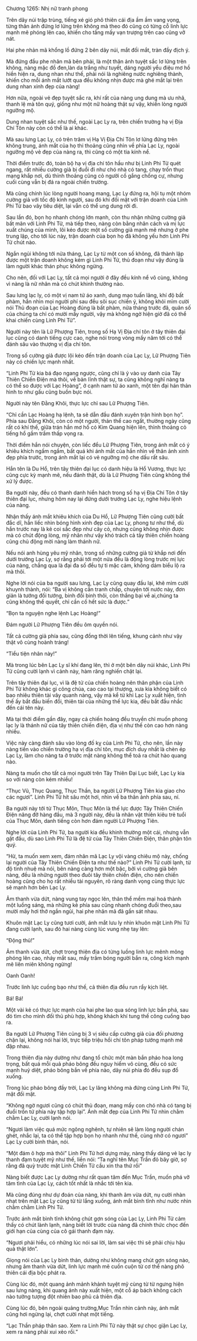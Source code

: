 




Chương 1265: Nhị nữ tranh phong


Trên dãy núi trập trùng, tiếng xé gió phô thiên cái địa ầm ầm vang vọng, từng thân ảnh đứng lơ lửng trên không mà theo đó cũng có từng cỗ linh lực mạnh mẽ phóng lên cao, khiến cho tầng mấy vạn trượng trên cao cũng vỡ nát.

Hai phe nhản mã khổng lồ đứng 2 bên dãy núi, mắt đối mắt, tràn đầy địch ý.

Mà đứng đầu phe nhân mã bên phải, là một thân ảnh tuyệt sắc lơ lửng trên không, nàng mặc đồ đen,làn da trắng như tuyết, dáng người yểu điệu mơ hồ hiền hiện ra, dung nhan như thế, phải nói là nghiêng nước nghiêng thành, khiến cho mỗi ánh mắt lướt qua đều không nhịn được mà ghé mắt lại trên dung nhan xinh đẹp của nàng!

Hơn nữa, ngoài vẻ đẹp tuyệt sắc ra, khí rất của nàng ung dung mà ưu nhã, thanh lệ mà tôn quý, giống như một nữ hoàng thật sự vậy, khiến lòng người ngưỡng mộ.

Dung nhan tuyệt sắc như thế, ngoài Lạc Ly ra, trên chiến trường hạ vị Địa Chí Tôn này còn có thể là ai khác.

Mà sau lưng Lạc Ly, có trên trăm vị Hạ Vị Địa Chí Tôn lơ lửng đứng trên không trung, ánh mắt của họ thi thoảng cũng nhìn về phía Lạc Ly, ngoài ngưỡng mộ vẻ đẹp của nàng ra, thì cũng có một tia kính nể.

Thời điểm trước đó, toàn bộ hạ vị địa chí tôn hầu như bị Linh Phi Tử quét ngang, rất nhiều cường giả bị đuổi đi như chó nhà có tang, chạy trốn thục mạng khắp nơi, dù thỉnh thoảng cũng cỏ người cố gắng chống cự, nhưng cuối cùng vẫn bị đá ra ngoài chiến trường.

Mà cũng chính lúc lòng người hoang mang, Lạc Ly đứng ra, hội tụ một nhóm cường giả với tốc độ kinh người, sau đó khi đối mặt với trận doanh của Linh Phi Tử bao vây tiêu diệt, lại vẫn cỏ thể ung dung rời đi.

Sau lần đó, bọn họ nhanh chóng lớn mạnh, còn thu nhận những cường giả bất mãn với Linh Phi Tử, mà tiếp theo, nàng còn bằng nhân cách và mị lực xuất chúng của mình, lôi kéo được một số cường giả mạnh mẽ nhưng ở phe trung lập, cho tới lúc này, trận doanh của bọn họ đã không yếu hơn Linh Phi Tử chút nào.

Ngắn ngủi không tới nửa tháng, Lạc Ly từ một con số không, đã thành lập được một trận doanh không kém gì Linh Phi Tử, thủ đoạn như vậy đúng là làm người khác thán phục không ngừng.

Cho nên, đối với Lạc Ly, tất cả mọi người ở đây đều kính nể vô cùng, không vì nàng là nữ nhân mà có chút khinh thường nào.

Sau lưng lạc ly, có một vị nam tử áo xanh, dung mạo tuấn lãng, khí độ bất phàm, hắn nhìn mọi người phí sau đều sôi sục chiến ý, không khỏi mỉm cười nói Thủ đoạn của Lạc Hoàng đúng là bất phàm, nửa tháng trước đâ, quân số của chúng ta chỉ có mười mấy người, vậy mà không ngờ hiện giờ đã có thể khai chiến cùng Linh Phi Tử”.

Người này tên là Lữ Phượng Tiên, trong số Hạ Vị Địa chí tôn ở tây thiên đại lục cũng có danh tiếng cực cao, nghe nói trong vòng mấy năm tới có thể đánh sâu vào thượng vị địa chí tôn.

Trong số cường giả được lôi kéo đến trận doanh của Lạc Ly, Lữ Phượng Tiên này có chiến lực mạnh nhất.

“Linh Phi Tử kia bá đạo ngang ngược, cũng chỉ là ỷ vào uy danh của Tây Thiên Chiến Điện mà thôi, về bản lĩnh thật sự, ta cũng không nghĩ nàng ta có thể so được với Lạc Hoàng”, ở cạnh nam tử áo xanh, một tên đại hán thản hình to như gấu cũng buồn bực nói.

Người này tên Đằng Khôi, thực lực chỉ sau Lữ Phượng Tiên.

“Chỉ cần Lạc Hoàng hạ lệnh, ta sẽ dẫn đầu đánh xuyên trận hình bọn họ”. Phía sau Đằng Khôi, còn có một người, thản thể cao ngất, thường ngày cũng rất có khí thế, giữa trán hắn mơ hồ có Kim Quang hiện lên, thỉnh thoảng cỏ tiếng hổ gầm trầm thấp vọng ra.

Thời điềm hắn nói chuyện, còn liếc đểu Lữ Phượng Tiên, trong ánh mắt có ý khiêu khích ngấm ngầm, bất quá khi ánh mắt của hắn nhìn về thân ảnh xinh đẹp phía trước, trong ánh mắt lại có vẻ ngưỡng mộ che dấu rất sâu.

Hắn tên là Du Hổ, trên tây thiên đại lục có danh hiệu là Hổ Vương, thực lực cũng cực kỳ mạnh mẽ, nếu đánh thật, dù là Lữ Phượng Tiên cũng không thể xử lý được.

Ba người này, đều có thanh danh hiển hách trong số hạ vị Địa Chí Tôn ở tây thiên đại lục, nhưng hôm nay lại đứng dưới trướng Lạc Ly, nghe hiệu lệnh của nàng.

Nhận thấy ánh mắt khiêu khích của Du Hổ, Lữ Phượng Tiên cũng cười bất đắc dĩ, hắn liếc nhìn bóng hình xinh đẹp của Lạc Ly, phong tư như thế, dù hắn trước nay là kẻ coi sắc đẹp như cây cỏ, nhưng cũng không nhịn được mà có chút động lòng, mỹ nhân như vậy khó trách cả tây thiên chiến hoàng cũng chủ động mời nàng làm thánh nữ.

Nếu nói anh hùng yêu mỹ nhân, trong số những cường giả từ khắp nơi đến dưới trướng Lạc Ly, sợ rằng phải tới một nửa đều là động lòng trước mị lực của nàng, chẳng qua là đại đa số đều tự ti mặc cảm, không dám biểu lộ ra mà thôi.

Nghe lời nói của ba người sau lưng, Lạc Ly cũng quay đầu lại, khẽ mỉm cười khuynh thành, nói: “Ba vị không cần tranh chấp, chuyện tới nước này, đơn giản là tướng đối tướng, binh đối binh thôi, còn thắng bại về ai,chúng ta cũng không thể quyết, chỉ cần cố hết sức là được.”

“Bọn ta nguyện nghe lệnh Lạc Hoàng!”

Đám người Lữ Phượng Tiên đều ôm quyền nói.

Tất cả cường giả phía sau, cũng đồng thời lên tiếng, khung cảnh như vậy thật vô cùng hoành tráng!

“Tiểu tiện nhân này!”

Mà trong lúc bên Lạc Ly sĩ khí đang lên, thì ở một bên dãy núi khác, Linh Phi Tử cũng cười lạnh vì cảnh này, hàm răng nghiến chặt lại.

Trên tây thiên đại lục, vì là đệ tử của chiến hoàng nên thân phận của Linh Phi Tử không khác gì công chúa, cao cao tại thượng, xưa kia không biết có bao nhiêu thiên tài vây quanh nàng, vậy mà kể từ khi Lạc Ly xuất hiện, tình thế ấy bắt đầu biến đổi, thiên tài của những thế lực kia, đều bắt đầu nhắc đến cái tên này.

Mà tại thời điểm gần đây, ngay cả chiến hoàng đều truyền chỉ muốn phong lạc ly là thánh nữ của tây thiên chiến điện, địa vị như thế còn cao hơn nàng nhiều.

Việc này càng đánh sâu vào lòng đố kỵ của Linh Phi Tử, cho nên, lần này nàng tiến vào chiến trường hạ vị địa chí tôn, mục đích duy nhất là chèn ép Lạc Ly, làm cho nàng ta ở trước mặt nàng không thể toả ra chút hào quang nào.

Nàng ta muốn cho tất cả mọi người trên Tây Thiên Đại Lục biết, Lạc Ly kia so với nàng còn kém nhiều!

“Thục Vũ, Thục Quang, Thục Thần, ba người Lữ Phượng Tiên kia giao cho các ngươi”. Linh Phi Tử hít sâu một hơi, nhìn về ba thân ảnh phía sau, ní.

Ba người này tới từ Thục Môn, Thục Môn là thế lực được Tây Thiên Chiến Điện nâng đỡ hàng đầu, mà 3 người này, đều là nhân vật thiên kiêu trẻ tuổi của Thục Môn, danh tiếng còn hơn đám người Lữ Phượng Tiên.

Nghe lời của Linh Phi Tử, ba người kia đều khinh thường một cái, nhưng vẫn gật đầu, dù sao Linh Phi Tử là đệ tử của Tây Thiên Chiến Điện, thân phận tôn quý.

“Hừ, ta muốn xem xem, đám nhân mã Lạc Ly vội vàng chiêu mộ này, chống lại người của Tây Thiên Chiến Điện ta như thế nào?” Linh Phi Tử cười lạnh, từ độ tinh nhuệ mà nói, bên nàng càng hơn một bậc, bởi vì cường giả bên nàng, đều là những người theo đuôi tây thiên chiến điện, cho nên chiến hoàng cũng cho họ rất nhiều tài nguyên, rõ ràng danh vọng cùng thực lực sẽ mạnh hơn bên Lạc Ly.

Âm thanh vừa dứt, nàng vung tay ngọc lên, thân thể mềm mại hoá thành một luồng sáng, mà những kẻ phía sau cũng nhanh chóng đuổi theo,sau mười mấy hơi thở ngắn ngủi, hai phe nhân mã đã gần sát nhau.

Khuôn mặt Lạc Ly cũng tươi cười, ánh mắt lưu ly nhìn khuôn mặt Linh Phi Tử đang cười lạnh, sau đó hai nàng cùng lúc vung nhẹ tay lên:

“Động thủ!”

Âm thanh vừa dứt, chợt trong thiên địa có từng luồng linh lực mênh mông phóng lên cao, nháy mắt sau, mấy trăm bóng người bắn ra, công kích mạnh mẽ liên miên không ngừng!

Oanh Oanh!

Trước linh lực cuồng bạo như thế, cả thiên địa đều run rẩy kịch liệt.

Bá! Bá!

Một vài kẻ có thực lực mạnh của hai phe lao qua sóng linh lực bắn phá, sau đó tìm cho mình đối thủ phù hợp, không khách khí tung thế công cuồng bạo ra.

Ba người Lữ Phượng Tiên cũng bị 3 vị siêu cấp cường giả của đối phương chặn lại, không nói hai lời, trực tiếp triệu hồi chí tôn pháp tướng mạnh mẽ đập nhau.

Trong thiên địa này dường như đang tổ chức một màn bắn pháo hoa long trọng, bất quá mỗi quả pháo bông đều nguy hiểm vô cùng, đều có sức mạnh huỷ diệt, pháo bông bắn về phía nào, dãy núi phía đó đều sụp đổ xuống.

Trong lúc pháo bông đầy trời, Lạc Ly lăng không mà đứng cũng Linh Phi Tử, mặt đối mặt.

“Không ngờ ngươi cũng có chút thủ đoạn, mang mấy con chó nhà có tang bị đuổi trốn tứ phía này tập hợp lại”. Ánh mắt đẹp của Linh Phi Tử nhìn chằm chằm Lạc Ly, cười lạnh nói.

“Ngươi làm việc quá mức ngông nghênh, tự nhiên sẽ làm lòng người chán ghét, nhắc lại, ta có thể tập hợp bọn họ nhanh như thế, cùng nhờ có ngươi” Lạc Ly cười bình thản, nói.

“Một đám ô hợp mà thôi” Linh Phi Tử hơi dựng mày, nàng thấy dáng vẻ lạc ly thanh đạm tuyệt mỹ như thế, liền nói: “Ta nghĩ tên Mục Trần đỏ bây giờ, sợ rằng đã quỳ trước mặt Linh Chiến Tử cầu xin tha thứ rồi”

Nàng biết được Lạc Ly dường như rất quan tâm đến Mục Trần, muốn phá vỡ tâm tình của Lạc Ly, cách tốt nhất là nhắc tới tên kia.

Mà cũng đúng như dự đoán của nàng, khi thanh âm vừa dứt, nụ cười nhàn nhạt trên mặt Lạc Ly cũng từ từ lắng xuống, ánh mắt bình tĩnh như nước nhìn chằm chằm Linh Phi Tử.

Trước ánh mắt bình tĩnh không chút gợn sóng của Lạc Ly, Linh Phi Tử cảm thấy có chút lành lạnh, nàng biết lời trước của nàng đã chính thức chọc đến giới hạn của cùng của cô gái thanh đạm này.

“Ngươi phải hiểu, có những lúc nói sai lời, làm sai việc thì sẽ phải chịu hậu quả thật lớn”.

Giọng nói của Lạc Ly bình thản, dường như không mang chút gợn sóng nào, nhưng âm thanh vừa dứt, linh lực mạnh mẽ cuồn cuộn từ cơ thể nàng phô thiên cái địa bộc phát ra.

Cùng lúc đó, một quang ảnh mảnh khảnh tuyệt mỹ cùng từ từ ngưng hiện sau lưng nàng, khi quang ảnh này xuất hiện, một cỗ áp bách không cách nào tưởng tượng đột nhiên bao phủ cả thiên địa.

Cùng lúc đó, bên ngoài quảng trường,Mục Trần nhìn cảnh này, ánh mắt cũng hơi ngừng lại, chợt cười nhạt một tiếng.

“Lạc Thần pháp thân sao. Xem ra Linh Phi Tử này thật sự chọc giận Lạc Ly, xem ra nàng phải xui xẻo rồi.”




